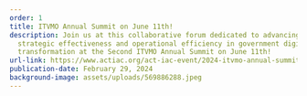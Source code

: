 ```yaml
---
order: 1
title: ITVMO Annual Summit on June 11th!
description: Join us at this collaborative forum dedicated to advancing
  strategic effectiveness and operational efficiency in government digital
  transformation at the Second ITVMO Annual Summit on June 11th!
url-link: https://www.actiac.org/act-iac-event/2024-itvmo-annual-summit
publication-date: February 29, 2024
background-image: assets/uploads/569886288.jpeg
---
```

